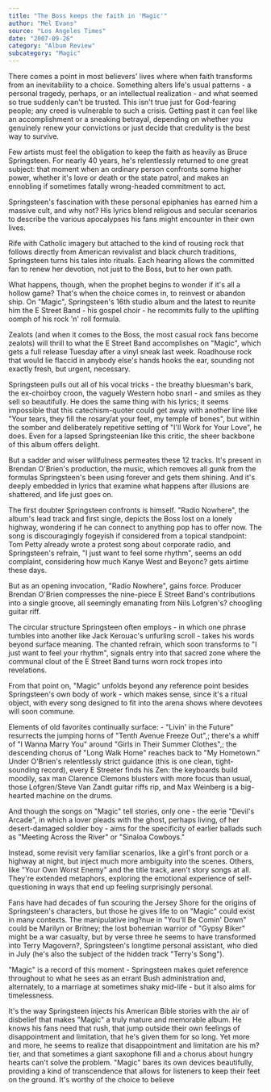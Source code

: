 ```yaml
---
title: "The Boss keeps the faith in 'Magic'"
author: "Mel Evans"
source: "Los Angeles Times"
date: "2007-09-26"
category: "Album Review"
subcategory: "Magic"
---
```


There comes a point in most believers' lives where when faith transforms from an inevitability to a choice. Something alters life's usual patterns - a personal tragedy, perhaps, or an intellectual realization - and what seemed so true suddenly can't be trusted. This isn't true just for God-fearing people; any creed is vulnerable to such a crisis. Getting past it can feel like an accomplishment or a sneaking betrayal, depending on whether you genuinely renew your convictions or just decide that credulity is the best way to survive.

Few artists must feel the obligation to keep the faith as heavily as Bruce Springsteen. For nearly 40 years, he's relentlessly returned to one great subject: that moment when an ordinary person confronts some higher power, whether it's love or death or the state patrol, and makes an ennobling if sometimes fatally wrong-headed commitment to act.

Springsteen's fascination with these personal epiphanies has earned him a massive cult, and why not? His lyrics blend religious and secular scenarios to describe the various apocalypses his fans might encounter in their own lives.

Rife with Catholic imagery but attached to the kind of rousing rock that follows directly from American revivalist and black church traditions, Springsteen turns his tales into rituals. Each hearing allows the committed fan to renew her devotion, not just to the Boss, but to her own path.

What happens, though, when the prophet begins to wonder if it's all a hollow game? That's when the choice comes in, to reinvest or abandon ship. On "Magic", Springsteen's 16th studio album and the latest to reunite him the E Street Band - his gospel choir - he recommits fully to the uplifting oomph of his rock 'n' roll formula.

Zealots (and when it comes to the Boss, the most casual rock fans become zealots) will thrill to what the E Street Band accomplishes on "Magic", which gets a full release Tuesday after a vinyl sneak last week. Roadhouse rock that would lie flaccid in anybody else's hands hooks the ear, sounding not exactly fresh, but urgent, necessary.

Springsteen pulls out all of his vocal tricks - the breathy bluesman's bark, the ex-choirboy croon, the vaguely Western hobo snarl - and smiles as they sell so beautifully. He does the same thing with his lyrics; it seems impossible that this catechism-quoter could get away with another line like "Your tears, they fill the rosary/at your feet, my temple of bones", but within the somber and deliberately repetitive setting of "I'll Work for Your Love", he does. Even for a lapsed Springsteenian like this critic, the sheer backbone of this album offers delight.

But a sadder and wiser willfulness permeates these 12 tracks. It's present in Brendan O'Brien's production, the music, which removes all gunk from the formulas Springsteen's been using forever and gets them shining. And it's deeply embedded in lyrics that examine what happens after illusions are shattered, and life just goes on.

The first doubter Springsteen confronts is himself. "Radio Nowhere", the album's lead track and first single, depicts the Boss lost on a lonely highway, wondering if he can connect to anything pop has to offer now. The song is discouragingly fogeyish if considered from a topical standpoint: Tom Petty already wrote a protest song about corporate radio, and Springsteen's refrain, "I just want to feel some rhythm", seems an odd complaint, considering how much Kanye West and Beyonc? gets airtime these days.

But as an opening invocation, "Radio Nowhere", gains force. Producer Brendan O'Brien compresses the nine-piece E Street Band's contributions into a single groove, all seemingly emanating from Nils Lofgren's? choogling guitar riff.

The circular structure Springsteen often employs - in which one phrase tumbles into another like Jack Kerouac's unfurling scroll - takes his words beyond surface meaning. The chanted refrain, which soon transforms to "I just want to feel your rhythm", signals entry into that sacred zone where the communal clout of the E Street Band turns worn rock tropes into revelations.

From that point on, "Magic" unfolds beyond any reference point besides Springsteen's own body of work - which makes sense, since it's a ritual object, with every song designed to fit into the arena shows where devotees will soon commune.

Elements of old favorites continually surface: - "Livin' in the Future" resurrects the jumping horns of "Tenth Avenue Freeze Out",; there's a whiff of "I Wanna Marry You" around "Girls in Their Summer Clothes",; the descending chorus of "Long Walk Home" reaches back to "My Hometown." Under O'Brien's relentlessly strict guidance (this is one clean, tight-sounding record), every E Streeter finds his Zen: the keyboards build moodily, sax man Clarence Clemons blusters with more focus than usual, those Lofgren/Steve Van Zandt guitar riffs rip, and Max Weinberg is a big-hearted machine on the drums.

And though the songs on "Magic" tell stories, only one - the eerie "Devil's Arcade", in which a lover pleads with the ghost, perhaps living, of her desert-damaged soldier boy - aims for the specificity of earlier ballads such as "Meeting Across the River" or "Sinaloa Cowboys."

Instead, some revisit very familiar scenarios, like a girl's front porch or a highway at night, but inject much more ambiguity into the scenes. Others, like "Your Own Worst Enemy" and the title track, aren't story songs at all. They're extended metaphors, exploring the emotional experience of self-questioning in ways that end up feeling surprisingly personal.

Fans have had decades of fun scouring the Jersey Shore for the origins of Springsteen's characters, but those he gives life to on "Magic" could exist in many contexts. The manipulative ing?nue in "You'll Be Comin' Down" could be Marilyn or Britney; the lost bohemian warrior of "Gypsy Biker" might be a war casualty, but by verse three he seems to have transformed into Terry Magovern?, Springsteen's longtime personal assistant, who died in July (he's also the subject of the hidden track "Terry's Song").

"Magic" is a record of this moment - Springsteen makes quiet reference throughout to what he sees as an errant Bush administration and, alternately, to a marriage at sometimes shaky mid-life - but it also aims for timelessness.

It's the way Springsteen injects his American Bible stories with the air of disbelief that makes "Magic" a truly mature and memorable album. He knows his fans need that rush, that jump outside their own feelings of disappointment and limitation, that he's given them for so long. Yet more and more, he seems to realize that disappointment and limitation are his m?tier, and that sometimes a giant saxophone fill and a chorus about hungry hearts can't solve the problem. "Magic" bares its own devices beautifully, providing a kind of transcendence that allows for listeners to keep their feet on the ground. It's worthy of the choice to believe